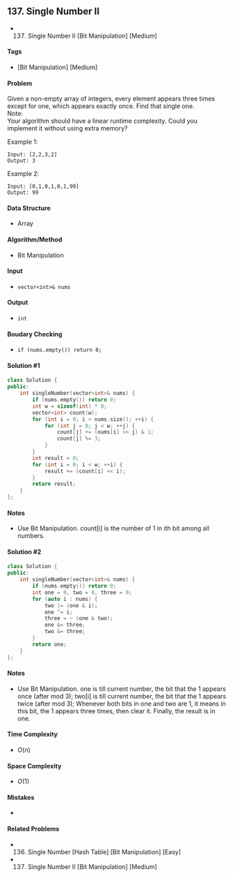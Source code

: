 ## 137. Single Number II
- 137. Single Number II [Bit Manipulation] [Medium]

#### Tags
- [Bit Manipulation] [Medium]

#### Problem
Given a non-empty array of integers, every element appears three times except for one, which appears exactly once. Find that single one.  
Note:  
Your algorithm should have a linear runtime complexity. Could you implement it without using extra memory?

Example 1:

    Input: [2,2,3,2]
    Output: 3

Example 2:

    Input: [0,1,0,1,0,1,99]
    Output: 99

#### Data Structure
- Array

#### Algorithm/Method
- Bit Manipulation

#### Input
- `vector<int>& nums`

#### Output
- `int`

#### Boudary Checking
- `if (nums.empty()) return 0;`

#### Solution #1
``` C++
class Solution {
public:
    int singleNumber(vector<int>& nums) {
        if (nums.empty()) return 0;
        int w = sizeof(int) * 8;
        vector<int> count(w);
        for (int i = 0; i < nums.size(); ++i) {
            for (int j = 0; j < w; ++j) {
                count[j] += (nums[i] >> j) & 1;
                count[j] %= 3;
            }
        }
        int result = 0;
        for (int i = 0; i < w; ++i) {
            result += (count[i] << i);
        }
        return result;
    }
};
```

#### Notes
- Use Bit Manipulation. count[i] is the number of 1 in ith bit among all numbers.

#### Solution #2
``` C++
class Solution {
public:
    int singleNumber(vector<int>& nums) {
        if (nums.empty()) return 0;
        int one = 0, two = 0, three = 0;
        for (auto i : nums) {
            two |= (one & i);
            one ^= i;
            three = ~ (one & two);
            one &= three;
            two &= three;
        }
        return one;
    }
};
```

#### Notes
- Use Bit Manipulation. one is till current number, the bit that the 1 appears once (after mod 3); two[i] is till current number, the bit that the 1 appears twice (after mod 3); Whenever both bits in one and two are 1, it means in this bit, the 1 appears three times, then clear it. Finally, the result is in one.

#### Time Complexity
- $O(n)$

#### Space Complexity
- $O(1)$

#### Mistakes
- 

#### Related Problems
- 136. Single Number [Hash Table] [Bit Manipulation] [Easy]
- 137. Single Number II [Bit Manipulation] [Medium]
